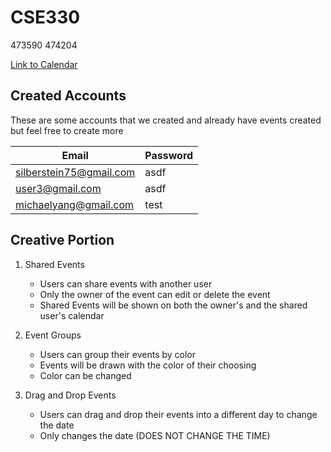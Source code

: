 # CSE330
473590 474204

[Link to Calendar](http://ec2-3-129-148-71.us-east-2.compute.amazonaws.com/calendar/)

## Created Accounts

These are some accounts that we created and already have events created but feel free to create more 

 | Email                   | Password |
|-------------------------|----------|
| silberstein75@gmail.com | asdf     |
| user3@gmail.com         | asdf     |
| michaelyang@gmail.com   | test     |

## Creative Portion
1. Shared Events
    * Users can share events with another user
    * Only the owner of the event can edit or delete the event
    * Shared Events will be shown on both the owner's and the shared user's calendar

2. Event Groups
    * Users can group their events by color
    * Events will be drawn with the color of their choosing
    * Color can be changed

3. Drag and Drop Events
    * Users can drag and drop their events into a different day to change the date
    * Only changes the date (DOES NOT CHANGE THE TIME)


